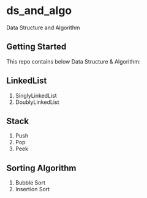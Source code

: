 # ds_and_algo
Data Structure and Algorithm


## Getting Started

This repo contains below Data Structure & Algorithm:

## LinkedList
1. SinglyLinkedList
2. DoublyLinkedList

## Stack
1. Push
2. Pop 
3. Peek

## Sorting Algorithm
1. Bubble Sort
2. Insertion Sort
